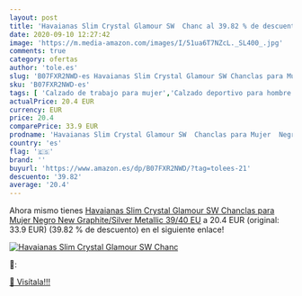 ```yaml
---
layout: post
title: 'Havaianas Slim Crystal Glamour SW  Chanc al 39.82 % de descuento'
date: 2020-09-10 12:27:42
image: 'https://m.media-amazon.com/images/I/51ua6T7NZcL._SL400_.jpg'
comments: true
category: ofertas
author: 'tole.es'
slug: 'B07FXR2NWD-es Havaianas Slim Crystal Glamour SW Chanclas para Mujer...'
sku: 'B07FXR2NWD-es'
tags: [ 'Calzado de trabajo para mujer','Calzado deportivo para hombre','Calzado sanitario y de hostelería para mujer','Chanclas y sandalias de piscina para hombre','Sandalias y chanclas para niña','Zapatillas y calzado deportivo para hombre','Zapatos','Zapatos para hombre','Zapatos para mujer','Zapatos para niñas pequeñas','Zapatos y complementos','Zuecos sanitarios y de hostelería para mujer','Zuecos y mules para hombre','chanclas', ]
actualPrice: 20.4 EUR
currency: EUR
price: 20.4
comparePrice: 33.9 EUR
prodname: 'Havaianas Slim Crystal Glamour SW  Chanclas para Mujer  Negro  New Graphite/Silver Metallic   39/40 EU'
country: 'es'
flag: '🇪🇸'
brand: ''
buyurl: 'https://www.amazon.es/dp/B07FXR2NWD/?tag=tolees-21'
descuento: '39.82'
average: '20.4'
---
```


Ahora mismo tienes [Havaianas Slim Crystal Glamour SW  Chanclas para Mujer  Negro  New Graphite/Silver Metallic   39/40 EU](https://www.amazon.es/dp/B07FXR2NWD/?tag=tolees-21) a 20.4 EUR (original: 33.9 EUR) (39.82 %  de descuento) en el siguiente enlace!

[![Havaianas Slim Crystal Glamour SW  Chanc](https://m.media-amazon.com/images/I/51ua6T7NZcL._SL400_.jpg)](https://www.amazon.es/dp/B07FXR2NWD/?tag=tolees-21)

🔎:


[🛒 Visítala!!!](https://www.amazon.es/dp/B07FXR2NWD/?tag=tolees-21)
